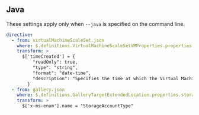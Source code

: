 ## Java

These settings apply only when `--java` is specified on the command line.

``` yaml $(java)
directive:
  - from: virtualMachineScaleSet.json
    where: $.definitions.VirtualMachineScaleSetVMProperties.properties
    transform: >
      $['timeCreated'] = {
          "readOnly": true,
          "type": "string",
          "format": "date-time",
          "description": "Specifies the time at which the Virtual Machine resource was created."
        }
  - from: gallery.json
    where: $.definitions.GalleryTargetExtendedLocation.properties.storageAccountType
    transform: > 
      $['x-ms-enum'].name = "StorageAccountType"
```
